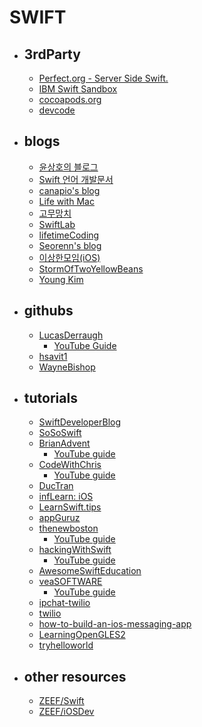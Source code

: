 # SWIFT

- ## 3rdParty
	- [Perfect.org - Server Side Swift.](http://perfect.org/)
	- [IBM Swift Sandbox](https://swiftlang.ng.bluemix.net/#/repl)
	- [cocoapods.org](https://cocoapods.org/?q=%20%20)
	- [devcode](devcodemarket.com)

- ## blogs
	- [윤상호의 블로그](http://gaonmail.blog.me/)
	- [Swift 언어 개발문서](http://lean-tra.github.io/Swift-Korean/)
	- [canapio's blog](http://canapio.tistory.com/)
	- [Life with Mac](http://yoonandro.tistory.com/category/Swift)
	- [고무망치](http://rhammer.tistory.com/category/%EC%BD%94%EB%94%A9%EC%9D%80%20%EC%A3%BC%EB%8C%95%EC%9D%B4%EB%A1%9C/iOS)
	- [SwiftLab](http://swiftlab.kr/)
	- [lifetimeCoding](http://lifetimecoding.me/)
	- [Seorenn's blog](http://seorenn.blogspot.kr/search/label/Swift)
	- [이상한모임(iOS)](http://blog.weirdx.io/post/tag/ios-dev)
	- [StormOfTwoYellowBeans](http://notpeelbean.tistory.com/category/iOS)
	- [Young Kim](https://medium.com/@KimCrab/)

- ## githubs
	- [LucasDerraugh](https://github.com/lucasderraugh)
		- [YouTube Guide](https://www.youtube.com/user/AppleProgramming/playlists)
	- [hsavit1](https://github.com/hsavit1)
	- [WayneBishop](https://github.com/waynewbishop/)

- ## tutorials
	- [SwiftDeveloperBlog](http://swiftdeveloperblog.com/)
	- [SoSoSwift](http://www.sososwift.com/)
	- [BrianAdvent](http://www.brianadvent.com/)
		- [YouTube guide](https://www.youtube.com/channel/UCysEngjfeIYapEER9K8aikw/playlists)
	- [CodeWithChris](http://codewithchris.com/how-to-make-an-iphone-app/)
		- [YouTube guide](https://www.youtube.com/user/CodeWithChris/playlists)
	- [DucTran](https://www.ductran.co/)
	- [infLearn: iOS](https://www.inflearn.com/course-cat/development/mobile/ios/)
	- [LearnSwift.tips](http://www.learnswift.tips/)
	- [appGuruz](http://www.theappguruz.com/category/ios)
	- [thenewboston](https://thenewboston.com/forum/category.php?id=12&orderby=recent&)
		- [YouTube guide](https://www.youtube.com/watch?v=83WXmhin_LU&list=PL6gx4Cwl9DGDgp7nGSUnnXihbTLFZJ79B)
	- [hackingWithSwift](https://www.hackingwithswift.com)
		- [YouTube guide](https://www.youtube.com/playlist?list=PLuoeXyslFTuas6GrfsUiFPShGXmaVDbgN)
	- [AwesomeSwiftEducation](https://github.com/hsavit1/Awesome-Swift-Education#open-source-swift)
	- [veaSOFTWARE](https://www.veasoftware.com/)
		- [YouTube guide](https://www.youtube.com/user/veasoftware/videos)
	- [ipchat-twilio](https://www.twilio.com/docs/tutorials/walkthrough/ip-chat/ios/swift)
	- [twilio](https://www.twilio.com/blog/2015/12/getting-started-with-swift-on-linux.html)
	- [how-to-build-an-ios-messaging-app](https://www.gitbook.com/book/jiver/how-to-build-an-ios-messaging-app/details) 
	- [LearningOpenGLES2](https://github.com/skyfe79/LearningOpenGLES2)
	- [tryhelloworld](http://tryhelloworld.co.kr/courses/ios-swift%EC%9E%85%EB%AC%B8)
- ## other resources
	- [ZEEF/Swift](https://swift.zeef.com/robin.eggenkamp)
	- [ZEEF/iOSDev](https://ios-development.zeef.com/dcode.tapei)
	